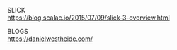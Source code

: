 SLICK  
https://blog.scalac.io/2015/07/09/slick-3-overview.html  

BLOGS  
https://danielwestheide.com/
